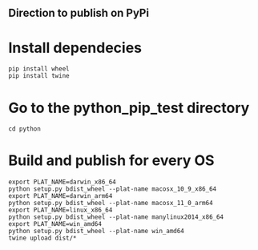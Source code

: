 ## Direction to publish on PyPi

# Install dependecies
```
pip install wheel
pip install twine
```

# Go to the python_pip_test directory
```
cd python
```

# Build and publish for every OS
```
export PLAT_NAME=darwin_x86_64
python setup.py bdist_wheel --plat-name macosx_10_9_x86_64
export PLAT_NAME=darwin_arm64
python setup.py bdist_wheel --plat-name macosx_11_0_arm64
export PLAT_NAME=linux_x86_64
python setup.py bdist_wheel --plat-name manylinux2014_x86_64
export PLAT_NAME=win_amd64
python setup.py bdist_wheel --plat-name win_amd64
twine upload dist/*
```
